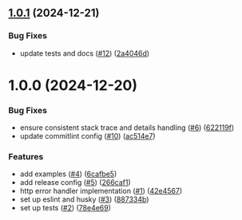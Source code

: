 ## [1.0.1](https://github.com/junjie-w/handle-http-errors/compare/v1.0.0...v1.0.1) (2024-12-21)


### Bug Fixes

* update tests and docs ([#12](https://github.com/junjie-w/handle-http-errors/issues/12)) ([2a4046d](https://github.com/junjie-w/handle-http-errors/commit/2a4046df635330afc68c5dc6d738dd2ae3d56645))

# 1.0.0 (2024-12-20)


### Bug Fixes

* ensure consistent stack trace and details handling ([#6](https://github.com/junjie-w/handle-http-errors/issues/6)) ([622119f](https://github.com/junjie-w/handle-http-errors/commit/622119fa7de2fecd8ba397b43bd11385c2cf33ac))
* update commitlint config ([#10](https://github.com/junjie-w/handle-http-errors/issues/10)) ([ac514e7](https://github.com/junjie-w/handle-http-errors/commit/ac514e79d0b71e969b1ab573c3e9903cbb03b86d))


### Features

* add examples ([#4](https://github.com/junjie-w/handle-http-errors/issues/4)) ([6cafbe5](https://github.com/junjie-w/handle-http-errors/commit/6cafbe5a465ecd9a7e5e3f14854d1816d035f510))
* add release config ([#5](https://github.com/junjie-w/handle-http-errors/issues/5)) ([266caf1](https://github.com/junjie-w/handle-http-errors/commit/266caf10d7a05ac446431af454e1c73a5c89b2bb))
* http error handler implementation ([#1](https://github.com/junjie-w/handle-http-errors/issues/1)) ([42e4567](https://github.com/junjie-w/handle-http-errors/commit/42e4567bba1e650ae691fe761b1b53a0eb80ccc1))
* set up eslint and husky ([#3](https://github.com/junjie-w/handle-http-errors/issues/3)) ([887334b](https://github.com/junjie-w/handle-http-errors/commit/887334b6f24fb1c36892c71de256493710a6b68b))
* set up tests ([#2](https://github.com/junjie-w/handle-http-errors/issues/2)) ([78e4e69](https://github.com/junjie-w/handle-http-errors/commit/78e4e69e869c5969e39e8d26f28f14c25a669e75))
